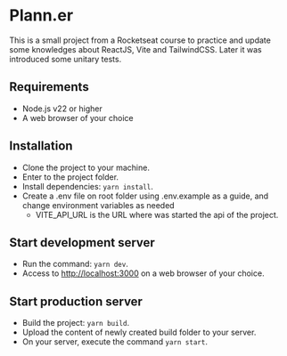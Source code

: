 # Plann.er

This is a small project from a Rocketseat course to practice and update some knowledges about ReactJS, Vite and TailwindCSS. Later it was introduced some unitary tests.

## Requirements

- Node.js v22 or higher
- A web browser of your choice

## Installation

- Clone the project to your machine.
- Enter to the project folder.
- Install dependencies: `yarn install`.
- Create a .env file on root folder using .env.example as a guide, and change environment variables as needed
  - VITE_API_URL is the URL where was started the api of the project.

## Start development server

- Run the command: `yarn dev`.
- Access to [http://localhost:3000](http://localhost:3000) on a web browser of your choice.

## Start production server

- Build the project: `yarn build`.
- Upload the content of newly created build folder to your server.
- On your server, execute the command `yarn start`.
